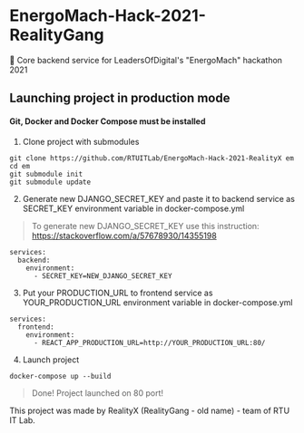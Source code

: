 # EnergoMach-Hack-2021-RealityGang
🤍 Core backend service for LeadersOfDigital's "EnergoMach" hackathon 2021

## Launching project in production mode
#### Git, Docker and Docker Compose must be installed

1. Clone project with submodules

```
git clone https://github.com/RTUITLab/EnergoMach-Hack-2021-RealityX em
cd em
git submodule init
git submodule update
```

2. Generate new DJANGO_SECRET_KEY and paste it to backend service as SECRET_KEY environment variable in docker-compose.yml

> To generate new DJANGO_SECRET_KEY use this instruction: https://stackoverflow.com/a/57678930/14355198

```
services:
  backend:
    environment:
      - SECRET_KEY=NEW_DJANGO_SECRET_KEY
```

3. Put your PRODUCTION_URL to frontend service as YOUR_PRODUCTION_URL environment variable in docker-compose.yml
```
services:
  frontend:
    environment:
      - REACT_APP_PRODUCTION_URL=http://YOUR_PRODUCTION_URL:80/
```

4. Launch project

```
docker-compose up --build
```

> Done! Project launched on 80 port!

<!---

-->

This project was made by RealityX (RealityGang - old name) - team of RTU IT Lab.
